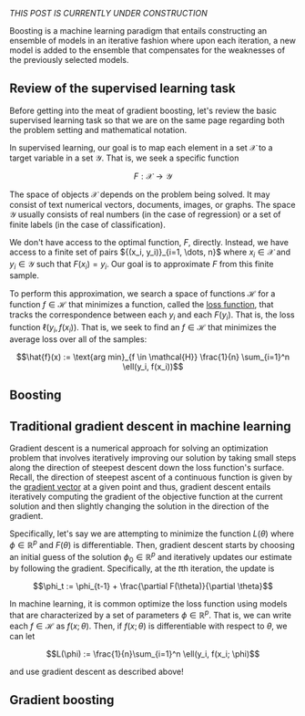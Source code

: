 

_THIS POST IS CURRENTLY UNDER CONSTRUCTION_

Boosting is a machine learning paradigm that entails constructing an ensemble of models in an iterative fashion where upon each iteration, a new model is added to the ensemble that compensates for the weaknesses of the previously selected models. 

Review of the supervised learning task
--------------------------------------

Before getting into the meat of gradient boosting, let's review the basic supervised learning task so that we are on the same page regarding both the problem setting and mathematical notation. 

In supervised learning, our goal is to map each element in a set $\mathcal{X}$ to a target variable in a set $\mathcal{Y}$. That is, we seek a specific function 

$$F: \mathcal{X} \rightarrow \mathcal{Y}$$

The space of objects $\mathcal{X}$ depends on the problem being solved. It may consist of text numerical vectors, documents, images, or graphs. The space $\mathcal{Y}$ usually consists of real numbers (in the case of regression) or a set of finite labels (in the case of classification). 

We don't have access to the optimal function, $F$, directly. Instead, we have access to a finite set of pairs $\{(x_i, y_i)}_{i=1, \dots, n}$ where $x_i \in \mathcal{X}$ and $y_i \in \mathcal{Y}$ such that $F(x_i) = y_i$.  Our goal is to approximate $F$ from this finite sample. 

To perform this approximation, we search a space of functions $\mathcal{H}$ for a function $f \in \mathcal{H}$ that minimizes a function, called the [loss function](https://en.wikipedia.org/wiki/Loss_function), that tracks the correspondence between each $y_i$ and each $F(y_i)$. That is, the loss function $\ell(y_i, f(x_i))$. That is, we seek to find an $f \in \mathcal{H}$ that minimizes the average loss over all of the samples:

$$\hat{f}(x) := \text{arg min}_{f \in \mathcal{H}} \frac{1}{n} \sum_{i=1}^n \ell(y_i, f(x_i))$$

Boosting
--------

Traditional gradient descent in machine learning
------------------------------------------------

Gradient descent is a numerical approach for solving an optimization problem that involves iteratively improving our solution by taking small steps along the direction of steepest descent down the loss function's surface. Recall, the direction of steepest ascent of a continuous function is given by the [gradient vector]() at a given point and thus, gradient descent entails iteratively computing the gradient of the objective function at the current solution and then slightly changing the solution in the direction of the gradient. 

Specifically, let's say we are attempting to minimize the function $L(\theta)$ where $\phi \in \mathbb{R}^p$ and $F(\theta)$ is differentiable. Then, gradient descent starts by choosing an initial guess of the solution $\phi_0 \in \mathbb{R}^p$ and iteratively updates our estimate by following the gradient. Specifically, at the $t$th iteration, the update is

$$\phi_t := \phi_{t-1} + \frac{\partial F(\theta)}{\partial \theta}$$

In machine learning, it is common optimize the loss function using models that are characterized by a set of parameters $\phi \in \mathbb{R}^p$. That is, we can write each $f \in \mathcal{H}$ as $f(x; \theta)$. Then, if $f(x; \theta)$ is differentiable with respect to $\theta$, we can let 

$$L(\phi) := \frac{1}{n}\sum_{i=1}^n \ell(y_i, f(x_i; \phi)$$

and use gradient descent as described above!


Gradient boosting
-----------------
